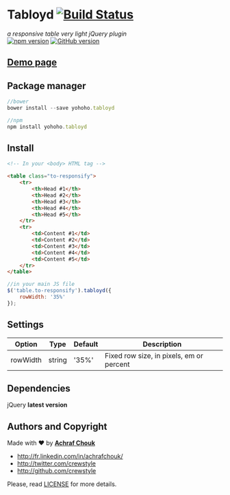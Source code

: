 # Tabloyd [![Build Status](https://travis-ci.org/crewstyle/yohoho.tabloyd.svg?branch=master)](https://travis-ci.org/crewstyle/yohoho.tabloyd)

_a responsive table very light jQuery plugin_  
[![npm version](https://badge.fury.io/js/yohoho.tabloyd.svg)](https://badge.fury.io/js/yohoho.tabloyd)
[![GitHub version](https://badge.fury.io/gh/crewstyle%2Fyohoho.tabloyd.svg)](https://badge.fury.io/gh/crewstyle%2Fyohoho.tabloyd)  


## [Demo page](https://cdn.rawgit.com/crewstyle/yohoho.tabloyd/eb15d4d04871dab86c3d2d06592117169b85745a/demo/index.html)


## Package manager

````javascript
//bower
bower install --save yohoho.tabloyd
````

````javascript
//npm
npm install yohoho.tabloyd
````


## Install

````html
<!-- In your <body> HTML tag -->

<table class="to-responsify">
    <tr>
        <th>Head #1</th>
        <th>Head #2</th>
        <th>Head #3</th>
        <th>Head #4</th>
        <th>Head #5</th>
    </tr>
    <tr>
        <td>Content #1</td>
        <td>Content #2</td>
        <td>Content #3</td>
        <td>Content #4</td>
        <td>Content #5</td>
    </tr>
</table>
````

````javascript
//in your main JS file
$('table.to-responsify').tabloyd({
    rowWidth: '35%'
});
````


## Settings

Option | Type | Default | Description
------ | ---- | ------- | -----------
rowWidth | string | '35%' | Fixed row size, in pixels, em or percent


## Dependencies

jQuery **latest version**


## Authors and Copyright

Made with ♥ by **[Achraf Chouk](http://github.com/crewstyle "Achraf Chouk")**

+ http://fr.linkedin.com/in/achrafchouk/
+ http://twitter.com/crewstyle
+ http://github.com/crewstyle

Please, read [LICENSE](https://github.com/crewstyle/yohoho.tabloyd/blob/master/LICENSE "LICENSE") for more details.
